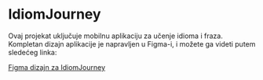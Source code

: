# IdiomJourney

Ovaj projekat uključuje mobilnu aplikaciju za učenje idioma i fraza. Kompletan dizajn aplikacije je napravljen u Figma-i, i možete ga videti putem sledećeg linka:

[Figma dizajn za IdiomJourney](https://www.figma.com/design/pJqER9qrPRh2NT5y8BZYFY/IdiomJourney?node-id=0-1&node-type=canvas&t=KT7Qz2s1sDHCWI7W-0)
